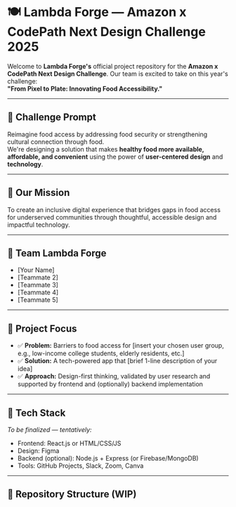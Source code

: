 # 🍽️ Lambda Forge — Amazon x CodePath Next Design Challenge 2025

Welcome to **Lambda Forge's** official project repository for the **Amazon x CodePath Next Design Challenge**. Our team is excited to take on this year's challenge:  
**"From Pixel to Plate: Innovating Food Accessibility."**

---

## 🧠 Challenge Prompt
Reimagine food access by addressing food security or strengthening cultural connection through food.  
We're designing a solution that makes **healthy food more available, affordable, and convenient** using the power of **user-centered design** and **technology**.

---

## 🎯 Our Mission
To create an inclusive digital experience that bridges gaps in food access for underserved communities through thoughtful, accessible design and impactful technology.

---

## 👥 Team Lambda Forge
- [Your Name]
- [Teammate 2]
- [Teammate 3]
- [Teammate 4]
- [Teammate 5]

---

## 🧭 Project Focus
- ✅ **Problem:** Barriers to food access for [insert your chosen user group, e.g., low-income college students, elderly residents, etc.]
- ✅ **Solution:** A tech-powered app that [brief 1-line description of your idea]
- ✅ **Approach:** Design-first thinking, validated by user research and supported by frontend and (optionally) backend implementation

---

## 🔨 Tech Stack
*To be finalized — tentatively:*
- Frontend: React.js or HTML/CSS/JS
- Design: Figma
- Backend (optional): Node.js + Express (or Firebase/MongoDB)
- Tools: GitHub Projects, Slack, Zoom, Canva

---

## 📂 Repository Structure (WIP)
